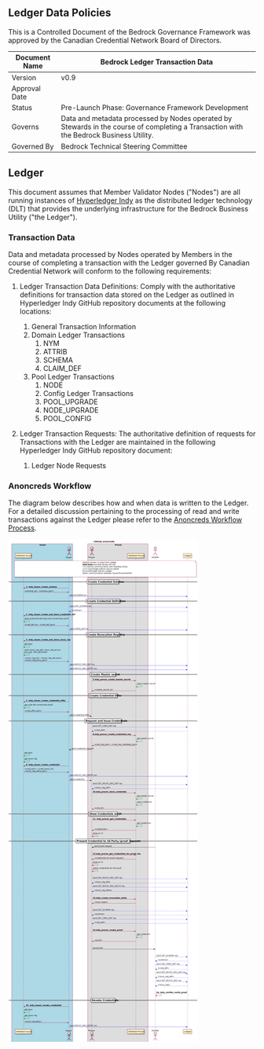 ## Ledger Data Policies

This is a Controlled Document of the Bedrock Governance Framework was approved by the Canadian Credential Network Board of Directors.

| Document Name |Bedrock Ledger Transaction Data |
| --- | --- |
| Version | v0.9 |
| Approval Date | |
| Status | Pre-Launch Phase: Governance Framework Development |
| Governs | Data and metadata processed by Nodes operated by Stewards in the course of completing a Transaction with the Bedrock Business Utility. |
| Governed By | Bedrock Technical Steering Committee |


## Ledger
This document assumes that Member Validator Nodes ("Nodes") are all running instances of [Hyperledger Indy](https://github.com/hyperledger/indy-sdk) as the distributed ledger technology (DLT) that provides the underlying infrastructure for the Bedrock Business Utility ("the Ledger").

### Transaction Data
Data and metadata processed by Nodes operated by Members in the course of completing a transaction with the Ledger governed By Canadian Credential Network will conform to the following requirements:

1. Ledger Transaction Data Definitions: Comply with the authoritative definitions for transaction data stored on the Ledger as outlined in Hyperledger Indy GitHub repository documents at the following locations:
    1. General Transaction Information
    2. Domain Ledger Transactions
        1. NYM
        1. ATTRIB
        1. SCHEMA
        1. CLAIM_DEF
    3. Pool Ledger Transactions
        1. NODE
        1. Config Ledger Transactions
        1. POOL_UPGRADE
        1. NODE_UPGRADE
        1. POOL_CONFIG

2. Ledger Transaction Requests: The authoritative definition of requests for Transactions with the Ledger are maintained in the following Hyperledger Indy GitHub repository document:
    1. Ledger Node Requests

### Anoncreds Workflow
The diagram below describes how and when data is written to the Ledger. For a detailed discussion pertaining to the processing of read and write transactions against the Ledger please refer to the [Anoncreds Workflow Process](https://github.com/hyperledger/indy-sdk/tree/master/docs/design/002-anoncreds#anoncreds-workflow).

![anocreds-workflow](../img/anoncreds-workflow.png)

